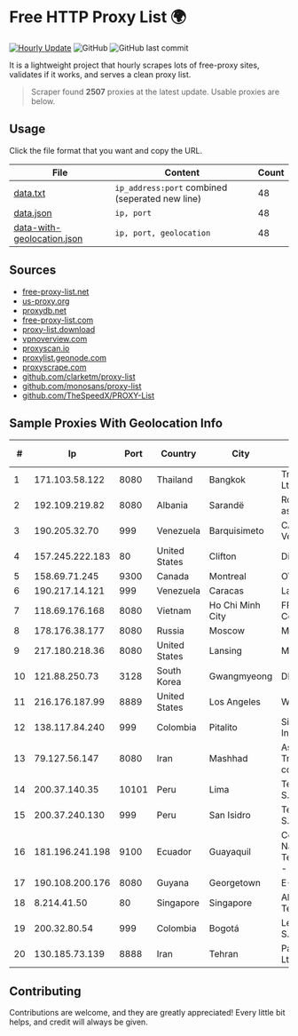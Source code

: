 
# Free HTTP Proxy List 🌍

[![Hourly Update](https://github.com/mertguvencli/http-proxy-list/actions/workflows/main.yml/badge.svg?branch=main)](https://github.com/mertguvencli/http-proxy-list/actions/workflows/main.yml)
![GitHub](https://img.shields.io/github/license/mertguvencli/http-proxy-list)
![GitHub last commit](https://img.shields.io/github/last-commit/mertguvencli/http-proxy-list)

It is a lightweight project that hourly scrapes lots of free-proxy sites, validates if it works, and serves a clean proxy list.


> Scraper found **2507** proxies at the latest update. Usable proxies are below.

## Usage

Click the file format that you want and copy the URL.


|File|Content|Count|
|----|-------|-----|
|[data.txt](https://raw.githubusercontent.com/mertguvencli/http-proxy-list/main/proxy-list/data.txt)|`ip_address:port` combined (seperated new line)|48|
|[data.json](https://raw.githubusercontent.com/mertguvencli/http-proxy-list/main/proxy-list/data.json)|`ip, port`|48|
|[data-with-geolocation.json](https://raw.githubusercontent.com/mertguvencli/http-proxy-list/main/proxy-list/data-with-geolocation.json)|`ip, port, geolocation`|48|

## Sources

* [free-proxy-list.net](https://free-proxy-list.net)
* [us-proxy.org](https://www.us-proxy.org)
* [proxydb.net](http://proxydb.net)
* [free-proxy-list.com](https://free-proxy-list.com/?page=&port=&type%5B%5D=http&type%5B%5D=https&up_time=0&search=Search)
* [proxy-list.download](https://www.proxy-list.download/HTTP)
* [vpnoverview.com](https://vpnoverview.com/privacy/anonymous-browsing/free-proxy-servers)
* [proxyscan.io](https://www.proxyscan.io)
* [proxylist.geonode.com](https://proxylist.geonode.com/api/proxy-list?limit=300&page=1&sort_by=lastChecked&sort_type=desc&protocols=http,https)
* [proxyscrape.com](https://api.proxyscrape.com/v2/?request=displayproxies&protocol=http&timeout=10000&country=all&ssl=all&anonymity=all)
* [github.com/clarketm/proxy-list](https://raw.githubusercontent.com/clarketm/proxy-list/master/proxy-list-raw.txt)
* [github.com/monosans/proxy-list](https://raw.githubusercontent.com/monosans/proxy-list/main/proxies/http.txt)
* [github.com/TheSpeedX/PROXY-List](https://raw.githubusercontent.com/TheSpeedX/PROXY-List/master/http.txt)


## Sample Proxies With Geolocation Info

|#|Ip|Port|Country|City|Internet Service Provider|
|-|--|----|-------|----|-------------------------|
|1|171.103.58.122|8080|Thailand|Bangkok|True Internet Co., Ltd.|
|2|192.109.219.82|8080|Albania|Sarandë|Roland Delia trading as NEWAVE|
|3|190.205.32.70|999|Venezuela|Barquisimeto|CANTV Servicios, Venezuela|
|4|157.245.222.183|80|United States|Clifton|DigitalOcean, LLC|
|5|158.69.71.245|9300|Canada|Montreal|OVH SAS|
|6|190.217.14.121|999|Venezuela|Caracas|Lan-online C.A.|
|7|118.69.176.168|8080|Vietnam|Ho Chi Minh City|FPT Telecom Company|
|8|178.176.38.177|8080|Russia|Moscow|MegaFon|
|9|217.180.218.36|8080|United States|Lansing|Metronet|
|10|121.88.250.73|3128|South Korea|Gwangmyeong|DLIVE|
|11|216.176.187.99|8889|United States|Los Angeles|Wowrack.com|
|12|138.117.84.240|999|Colombia|Pitalito|Sinergy Soluciones Integrales|
|13|79.127.56.147|8080|Iran|Mashhad|Asiatech Data Transmission company|
|14|200.37.140.35|10101|Peru|Lima|Telefonica del Peru S.A.A.|
|15|200.37.240.130|999|Peru|San Isidro|Telefonica del Peru S.A.A.|
|16|181.196.241.198|9100|Ecuador|Guayaquil|Corporacion Nacional De Telecomunicaciones - CNT EP|
|17|190.108.200.176|8080|Guyana|Georgetown|E-Networks Inc.|
|18|8.214.41.50|80|Singapore|Singapore|Alibaba (US) Technology Co., Ltd.|
|19|200.32.80.54|999|Colombia|Bogotá|Level 3 Colombia S.A|
|20|130.185.73.139|8888|Iran|Tehran|Pars Parva System Ltd|



## Contributing

Contributions are welcome, and they are greatly appreciated! Every
little bit helps, and credit will always be given.

